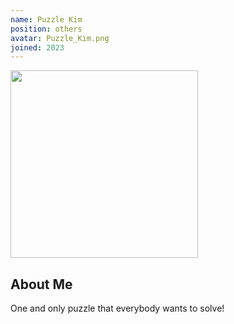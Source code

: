 ```yaml
---
name: Puzzle Kim
position: others
avatar: Puzzle_Kim.png
joined: 2023
---
```


<img width="300" src="{{site.baseurl}}/images/people/{{page.avatar}}" onerror="this.src='{{site.baseurl}}/images/people/404.jpg';" data-action="zoom">


## About Me
One and only puzzle that everybody wants to solve!
